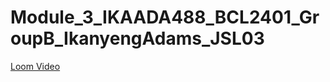 # Module_3_IKAADA488_BCL2401_GroupB_IkanyengAdams_JSL03

[Loom Video](https://www.loom.com/share/0497cb02111746b1afd23a182e730e27?sid=475b75cb-35a0-4e63-9968-a5d7fd7be4be)
